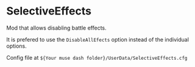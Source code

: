 # SelectiveEffects
Mod that allows disabling battle effects.

It is prefered to use the `DisableAllEfects` option instead of the individual options.

Config file at `${Your muse dash folder}/UserData/SelectiveEffects.cfg`
